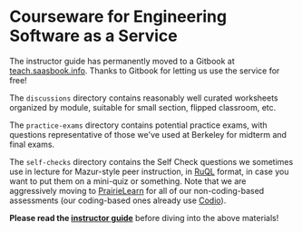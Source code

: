 Courseware for Engineering Software as a Service
================================================

The instructor guide has permanently moved to a Gitbook at [teach.saasbook.info](https://teach.saasbook.info).  Thanks to Gitbook for letting us use the service for free!

The `discussions` directory contains reasonably well curated worksheets organized by module, suitable for small section, flipped classroom, etc. 

The `practice-exams` directory contains potential practice exams, with questions representative of those we've used at Berkeley for midterm and final exams.

The `self-checks` directory contains the Self Check questions we sometimes use in lecture for Mazur-style peer instruction, in [RuQL](/saasbook/ruql) format, in case you want to put them on a mini-quiz or something.  Note that we are aggressively moving to [PrairieLearn](prairielearn.org) for all of our non-coding-based assessments (our coding-based ones already use [Codio](codio.saasbook.info)).

**Please read the [instructor guide](teach.saasbook.info)** before diving into the above materials!
